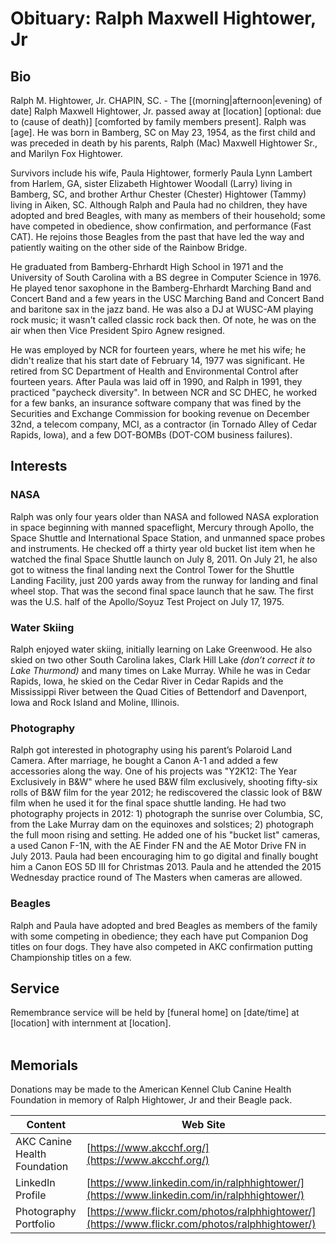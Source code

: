 # Obituary: Ralph Maxwell Hightower, Jr<br>

## Bio<br>

Ralph M. Hightower, Jr. CHAPIN, SC. -
The \[\(morning\|afternoon\|evening\) of date\] Ralph Maxwell Hightower, Jr. passed away at \[location\] \[optional: due to (cause of death)\] \[comforted by family members present\]. Ralph was \[age\]. He was born in Bamberg, SC on May 23, 1954, as the first child and was preceded in death by his parents, Ralph (Mac) Maxwell Hightower Sr., and Marilyn Fox Hightower. <br>

Survivors include his wife, Paula Hightower, formerly Paula Lynn Lambert from Harlem, GA, sister Elizabeth Hightower Woodall (Larry) living in Bamberg, SC, and brother Arthur Chester (Chester) Hightower (Tammy) living in Aiken, SC. Although Ralph and Paula had no children, they have adopted and bred Beagles, with many as members of their household; some have competed in obedience, show confirmation, and performance (Fast CAT). He rejoins those Beagles from the past that have led the way and patiently waiting on the other side of the Rainbow Bridge. <br>

He graduated from Bamberg-Ehrhardt High School in 1971 and the University of South Carolina with a BS degree in Computer Science in 1976. He played tenor saxophone in the Bamberg-Ehrhardt Marching Band and Concert Band and a few years in the USC Marching Band and Concert Band and baritone sax in the jazz band. 
He was also a DJ at WUSC-AM playing rock music; it wasn't called classic rock back then. Of note, he was on the air when then Vice President Spiro Agnew resigned. <br>

He was employed by NCR for fourteen years, where he met his wife; he didn't realize that his start date of February 14, 1977 was significant. He retired from SC Department of Health and Environmental Control after fourteen years. After Paula was laid off in 1990, and Ralph in 1991, they practiced "paycheck diversity". In between NCR and SC DHEC, he worked for a few banks, an insurance software company that was fined by the Securities and Exchange Commission for booking revenue on December 32nd, a telecom company, MCI, as a contractor (in Tornado Alley of Cedar Rapids,  Iowa), and a few DOT-BOMBs (DOT-COM business failures).<br>

## Interests
### NASA
Ralph was only four years older than NASA and followed NASA exploration in space beginning with manned spaceflight, Mercury through Apollo, the Space Shuttle and International Space Station, and unmanned space probes and instruments. He checked off a thirty year old bucket list item when he watched the final Space Shuttle launch on July 8, 2011. On July 21, he also got to witness the final landing next the Control Tower for the Shuttle Landing Facility, just 200 yards away from the runway for landing and final wheel stop. That was the second final space launch that he saw. The first was the U.S. half of the Apollo/Soyuz Test Project on July 17, 1975.<br>

### Water Skiing
Ralph enjoyed water skiing, initially learning on Lake Greenwood. He also skied on two other South Carolina lakes, Clark Hill Lake *(don’t correct it to Lake Thurmond)* and many times on Lake Murray. While he was in Cedar Rapids, Iowa, he skied on the Cedar River in Cedar Rapids and the Mississippi River between the Quad Cities of Bettendorf and Davenport, Iowa and Rock Island and Moline, Illinois.<br>

### Photography
Ralph got interested in photography using his parent’s Polaroid Land Camera. After marriage, he bought a Canon A-1 and added a few accessories along the way. One of his projects was "Y2K12: The Year Exclusively in B&W" where he used B&W film exclusively, shooting fifty-six rolls of B&W film for the year 2012; he rediscovered the classic look of B&W film when he used it for the final space shuttle landing. He had two photography projects in 2012: 1) photograph the sunrise over Columbia, SC, from the Lake Murray dam on the equinoxes and solstices; 2) photograph the full moon rising and setting. He added one of his "bucket list" cameras, a used Canon F-1N, with the AE Finder FN and the AE Motor Drive FN in July 2013. Paula had been encouraging him to go digital and finally bought him a Canon EOS 5D III for Christmas 2013. Paula and he attended the 2015 Wednesday practice round of The Masters when cameras are allowed. <br>

### Beagles
Ralph and Paula have adopted and bred Beagles as members of the family with some competing in obedience; they each have put Companion Dog titles on four dogs. They have also competed in AKC confirmation putting Championship titles on a few.<br>

## Service
Remembrance service will be held by \[funeral home\] on \[date/time\] at \[location\] with internment at \[location\].<br>
<br>

## Memorials
Donations may be made to the American Kennel Club Canine Health Foundation in memory of Ralph Hightower, Jr and their Beagle pack.<br>

| **Content** | **Web Site** |
|--------------|---------------|
| AKC Canine <br> Health Foundation | [https://www.akcchf.org/](https://www.akcchf.org/) |
| LinkedIn <br> Profile | [https://www.linkedin.com/in/ralphhightower/](https://www.linkedin.com/in/ralphhightower/) |
| Photography <br>Portfolio | [https://www.flickr.com/photos/ralphhightower/](https://www.flickr.com/photos/ralphhightower/) |
